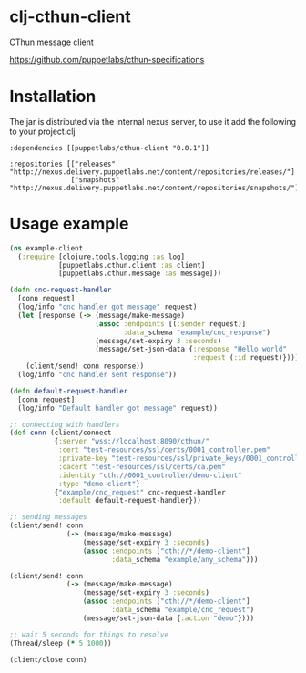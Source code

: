 # clj-cthun-client

CThun message client

https://github.com/puppetlabs/cthun-specifications


# Installation

The jar is distributed via the internal nexus server, to use it add
the following to your project.clj

    :dependencies [[puppetlabs/cthun-client "0.0.1"]]

    :repositories [["releases" "http://nexus.delivery.puppetlabs.net/content/repositories/releases/"]
                   ["snapshots" "http://nexus.delivery.puppetlabs.net/content/repositories/snapshots/"]]

# Usage example

```clojure
(ns example-client
  (:require [clojure.tools.logging :as log]
            [puppetlabs.cthun.client :as client]
            [puppetlabs.cthun.message :as message]))

(defn cnc-request-handler
  [conn request]
  (log/info "cnc handler got message" request)
  (let [response (-> (message/make-message)
                     (assoc :endpoints [(:sender request)]
                            :data_schema "example/cnc_response")
                     (message/set-expiry 3 :seconds)
                     (message/set-json-data {:response "Hello world"
                                             :request (:id request)}))]
    (client/send! conn response))
  (log/info "cnc handler sent response"))

(defn default-request-handler
  [conn request]
  (log/info "Default handler got message" request))

;; connecting with handlers
(def conn (client/connect
           {:server "wss://localhost:8090/cthun/"
            :cert "test-resources/ssl/certs/0001_controller.pem"
            :private-key "test-resources/ssl/private_keys/0001_controller.pem"
            :cacert "test-resources/ssl/certs/ca.pem"
            :identity "cth://0001_controller/demo-client"
            :type "demo-client"}
           {"example/cnc_request" cnc-request-handler
            :default default-request-handler}))

;; sending messages
(client/send! conn
              (-> (message/make-message)
                  (message/set-expiry 3 :seconds)
                  (assoc :endpoints ["cth://*/demo-client"]
                         :data_schema "example/any_schema")))

(client/send! conn
              (-> (message/make-message)
                  (message/set-expiry 3 :seconds)
                  (assoc :endpoints ["cth://*/demo-client"]
                         :data_schema "example/cnc_request")
                  (message/set-json-data {:action "demo"})))

;; wait 5 seconds for things to resolve
(Thread/sleep (* 5 1000))

(client/close conn)
```
